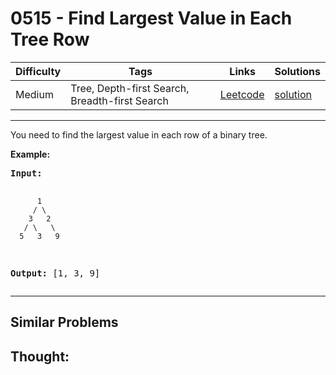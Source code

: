 # 0515 - Find Largest Value in Each Tree Row

Difficulty  | Tags | Links | Solutions
----------- | ---- | ----- | -----
Medium | Tree, Depth-first Search, Breadth-first Search | [Leetcode](https://leetcode.com/problems/find-largest-value-in-each-tree-row) | [solution](https://leetcode.com/problems/find-largest-value-in-each-tree-row/solution/)


-----------

<p>You need to find the largest value in each row of a binary tree.</p>

<p><b>Example:</b><br />
<pre>
<b>Input:</b> 

          1
         / \
        3   2
       / \   \  
      5   3   9 

<b>Output:</b> [1, 3, 9]
</pre>
</p>


-----------


## Similar Problems




## Thought:
